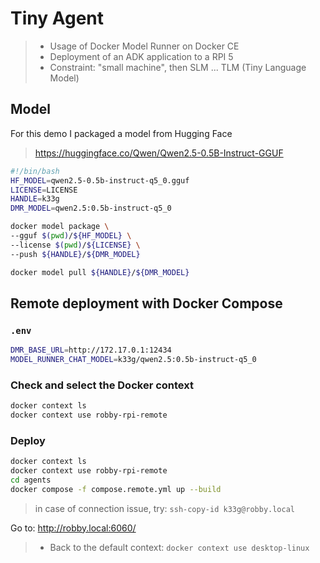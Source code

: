 # Tiny Agent

> - Usage of Docker Model Runner on Docker CE
> - Deployment of an ADK application to a RPI 5
> - Constraint: "small machine", then SLM ... TLM (Tiny Language Model)

## Model

For this demo I packaged a model from Hugging Face
> https://huggingface.co/Qwen/Qwen2.5-0.5B-Instruct-GGUF

```bash
#!/bin/bash
HF_MODEL=qwen2.5-0.5b-instruct-q5_0.gguf
LICENSE=LICENSE
HANDLE=k33g
DMR_MODEL=qwen2.5:0.5b-instruct-q5_0

docker model package \
--gguf $(pwd)/${HF_MODEL} \
--license $(pwd)/${LICENSE} \
--push ${HANDLE}/${DMR_MODEL}

docker model pull ${HANDLE}/${DMR_MODEL}
```

## Remote deployment with Docker Compose

### `.env`

```bash
DMR_BASE_URL=http://172.17.0.1:12434
MODEL_RUNNER_CHAT_MODEL=k33g/qwen2.5:0.5b-instruct-q5_0
```

### Check and select the Docker context

```bash
docker context ls
docker context use robby-rpi-remote
```

### Deploy

```bash
docker context ls
docker context use robby-rpi-remote
cd agents
docker compose -f compose.remote.yml up --build
```
> in case of connection issue, try: `ssh-copy-id k33g@robby.local`

Go to: http://robby.local:6060/

> - Back to the default context: `docker context use desktop-linux` 
